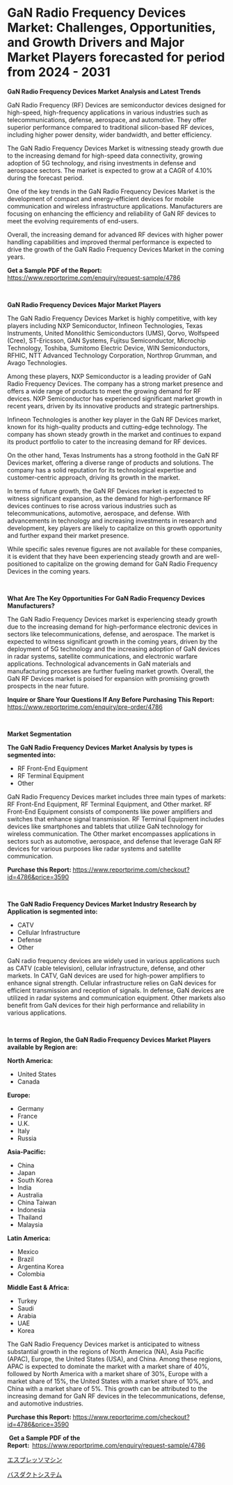 <p><h1>GaN Radio Frequency Devices Market: Challenges, Opportunities, and Growth Drivers and Major Market Players forecasted for period from 2024 - 2031</h1></p><p><strong>GaN Radio Frequency Devices Market Analysis and Latest Trends</strong></p>
<p><p>GaN Radio Frequency (RF) Devices are semiconductor devices designed for high-speed, high-frequency applications in various industries such as telecommunications, defense, aerospace, and automotive. They offer superior performance compared to traditional silicon-based RF devices, including higher power density, wider bandwidth, and better efficiency.</p><p>The GaN Radio Frequency Devices Market is witnessing steady growth due to the increasing demand for high-speed data connectivity, growing adoption of 5G technology, and rising investments in defense and aerospace sectors. The market is expected to grow at a CAGR of 4.10% during the forecast period.</p><p>One of the key trends in the GaN Radio Frequency Devices Market is the development of compact and energy-efficient devices for mobile communication and wireless infrastructure applications. Manufacturers are focusing on enhancing the efficiency and reliability of GaN RF devices to meet the evolving requirements of end-users.</p><p>Overall, the increasing demand for advanced RF devices with higher power handling capabilities and improved thermal performance is expected to drive the growth of the GaN Radio Frequency Devices Market in the coming years.</p></p>
<p><strong>Get a Sample PDF of the Report:&nbsp;</strong> <a href="https://www.reportprime.com/enquiry/request-sample/4786">https://www.reportprime.com/enquiry/request-sample/4786</a></p>
<p>&nbsp;</p>
<p><strong>GaN Radio Frequency Devices Major Market Players</strong></p>
<p><p>The GaN Radio Frequency Devices Market is highly competitive, with key players including NXP Semiconductor, Infineon Technologies, Texas Instruments, United Monolithic Semiconductors (UMS), Qorvo, Wolfspeed (Cree), ST-Ericsson, GAN Systems, Fujitsu Semiconductor, Microchip Technology, Toshiba, Sumitomo Electric Device, WIN Semiconductors, RFHIC, NTT Advanced Technology Corporation, Northrop Grumman, and Avago Technologies.</p><p>Among these players, NXP Semiconductor is a leading provider of GaN Radio Frequency Devices. The company has a strong market presence and offers a wide range of products to meet the growing demand for RF devices. NXP Semiconductor has experienced significant market growth in recent years, driven by its innovative products and strategic partnerships.</p><p>Infineon Technologies is another key player in the GaN RF Devices market, known for its high-quality products and cutting-edge technology. The company has shown steady growth in the market and continues to expand its product portfolio to cater to the increasing demand for RF devices.</p><p>On the other hand, Texas Instruments has a strong foothold in the GaN RF Devices market, offering a diverse range of products and solutions. The company has a solid reputation for its technological expertise and customer-centric approach, driving its growth in the market.</p><p>In terms of future growth, the GaN RF Devices market is expected to witness significant expansion, as the demand for high-performance RF devices continues to rise across various industries such as telecommunications, automotive, aerospace, and defense. With advancements in technology and increasing investments in research and development, key players are likely to capitalize on this growth opportunity and further expand their market presence.</p><p>While specific sales revenue figures are not available for these companies, it is evident that they have been experiencing steady growth and are well-positioned to capitalize on the growing demand for GaN Radio Frequency Devices in the coming years.</p></p>
<p>&nbsp;</p>
<p><strong>What Are The Key Opportunities For GaN Radio Frequency Devices Manufacturers?</strong></p>
<p><p>The GaN Radio Frequency Devices market is experiencing steady growth due to the increasing demand for high-performance electronic devices in sectors like telecommunications, defense, and aerospace. The market is expected to witness significant growth in the coming years, driven by the deployment of 5G technology and the increasing adoption of GaN devices in radar systems, satellite communications, and electronic warfare applications. Technological advancements in GaN materials and manufacturing processes are further fueling market growth. Overall, the GaN RF Devices market is poised for expansion with promising growth prospects in the near future.</p></p>
<p><strong>Inquire or Share Your Questions If Any Before Purchasing This Report:</strong> <a href="https://www.reportprime.com/enquiry/pre-order/4786">https://www.reportprime.com/enquiry/pre-order/4786</a></p>
<p>&nbsp;</p>
<p><strong>Market Segmentation</strong></p>
<p><strong>The GaN Radio Frequency Devices Market Analysis by types is segmented into:</strong></p>
<p><ul><li>RF Front-End Equipment</li><li>RF Terminal Equipment</li><li>Other</li></ul></p>
<p><p>GaN Radio Frequency Devices market includes three main types of markets: RF Front-End Equipment, RF Terminal Equipment, and Other market. RF Front-End Equipment consists of components like power amplifiers and switches that enhance signal transmission. RF Terminal Equipment includes devices like smartphones and tablets that utilize GaN technology for wireless communication. The Other market encompasses applications in sectors such as automotive, aerospace, and defense that leverage GaN RF devices for various purposes like radar systems and satellite communication.</p></p>
<p><strong>Purchase this Report:&nbsp;</strong><a href="https://www.reportprime.com/checkout?id=4786&price=3590">https://www.reportprime.com/checkout?id=4786&price=3590</a></p>
<p>&nbsp;</p>
<p><strong>The GaN Radio Frequency Devices Market Industry Research by Application is segmented into:</strong></p>
<p><ul><li>CATV</li><li>Cellular Infrastructure</li><li>Defense</li><li>Other</li></ul></p>
<p><p>GaN radio frequency devices are widely used in various applications such as CATV (cable television), cellular infrastructure, defense, and other markets. In CATV, GaN devices are used for high-power amplifiers to enhance signal strength. Cellular infrastructure relies on GaN devices for efficient transmission and reception of signals. In defense, GaN devices are utilized in radar systems and communication equipment. Other markets also benefit from GaN devices for their high performance and reliability in various applications.</p></p>
<p>&nbsp;</p>
<p><strong>In terms of Region, the GaN Radio Frequency Devices Market Players available by Region are:</strong></p>
<p>
    <p> <strong> North America: </strong>
        <ul>
            <li>United States</li>
            <li>Canada</li>
        </ul>
        </p> 
    <p> <strong> Europe: </strong>
        <ul>
            <li>Germany</li>
            <li>France</li>
            <li>U.K.</li>
            <li>Italy</li>
            <li>Russia</li>
        </ul>
        </p> 
    <p> <strong> Asia-Pacific: </strong>
        <ul>
            <li>China</li>
            <li>Japan</li>
            <li>South Korea</li>
            <li>India</li>
            <li>Australia</li>
            <li>China Taiwan</li>
            <li>Indonesia</li>
            <li>Thailand</li>
            <li>Malaysia</li>
        </ul>
        </p> 
    <p> <strong> Latin America: </strong>
        <ul>
            <li>Mexico</li>
            <li>Brazil</li>
            <li>Argentina Korea</li>
            <li>Colombia</li>
        </ul>
        </p> 
    <p> <strong> Middle East & Africa: </strong>
        <ul>
            <li>Turkey</li>
            <li>Saudi</li>
            <li>Arabia</li>
            <li>UAE</li>
            <li>Korea</li>
        </ul>
    </p>
    </p>
<p><p>The GaN Radio Frequency Devices market is anticipated to witness substantial growth in the regions of North America (NA), Asia Pacific (APAC), Europe, the United States (USA), and China. Among these regions, APAC is expected to dominate the market with a market share of 40%, followed by North America with a market share of 30%, Europe with a market share of 15%, the United States with a market share of 10%, and China with a market share of 5%. This growth can be attributed to the increasing demand for GaN RF devices in the telecommunications, defense, and automotive industries.</p></p>
<p><strong>Purchase this Report: </strong><a href="https://www.reportprime.com/checkout?id=4786&price=3590">https://www.reportprime.com/checkout?id=4786&price=3590</a></p>
<p>&nbsp;<strong>Get a Sample PDF of the Report:&nbsp;&nbsp;</strong><a href="https://www.reportprime.com/enquiry/request-sample/4786">https://www.reportprime.com/enquiry/request-sample/4786</a></p>
<p><strong></strong></p>
<p><p><a href="https://medium.com/@oswaldoavarro768546/%E3%82%A8%E3%82%B9%E3%83%97%E3%83%AC%E3%83%83%E3%82%BD%E3%83%9E%E3%82%B7%E3%83%B3%E3%81%AE%E5%B8%82%E5%A0%B4%E8%AA%BF%E6%9F%BB%E3%83%AC%E3%83%9D%E3%83%BC%E3%83%88-%E3%81%9D%E3%81%AE%E6%AD%B4%E5%8F%B2%E3%81%8A%E3%82%88%E3%81%B32024%E5%B9%B4%E3%81%8B%E3%82%892031%E5%B9%B4%E3%81%BE%E3%81%A7%E3%81%AE%E4%BA%88%E6%B8%AC-174d7eab9d6c">エスプレッソマシン</a></p><p><a href="https://github.com/one-cool-chick/Market-Research-Report-List-1/blob/main/582639115394.md">バスダクトシステム</a></p></p>